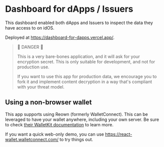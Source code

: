 # Dashboard for dApps / Issuers

This dashboard enabled both dApps and Issuers to inspect the data they have access to on idOS.

Deployed at <https://dashboard-for-dapps.vercel.app/>.

> 🛑 DANGER 🛑
>
> This is a very bare-bones application, and it will ask for your encryption secret. This is only suitable for development, and not for production use.
>
> If you want to use this app for production data, we encourage you to fork it and implement content decryption in a way that's compliant with your threat model.

## Using a non-browser wallet

This app supports using Reown (formerly WalletConnect). This can be leveraged to have your wallet anywhere, including your own server. Be sure to check [their WalletKit documentation](https://docs.reown.com/walletkit/overview) to learn more.

If you want a quick web-only demo, you can use <https://react-wallet.walletconnect.com/> to try things out.
